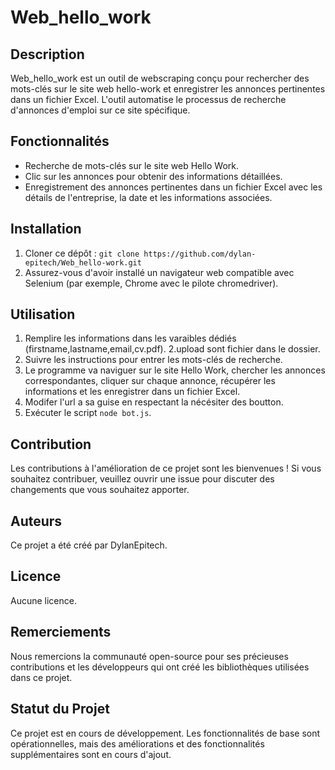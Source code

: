 # Web_hello_work

## Description

Web_hello_work est un outil de webscraping conçu pour rechercher des mots-clés sur le site web hello-work et enregistrer les annonces pertinentes dans un fichier Excel. L'outil automatise le processus de recherche d'annonces d'emploi sur ce site spécifique.

## Fonctionnalités

- Recherche de mots-clés sur le site web Hello Work.
- Clic sur les annonces pour obtenir des informations détaillées.
- Enregistrement des annonces pertinentes dans un fichier Excel avec les détails de l'entreprise, la date et les informations associées.

## Installation

1. Cloner ce dépôt : `git clone https://github.com/dylan-epitech/Web_hello-work.git`
2. Assurez-vous d'avoir installé un navigateur web compatible avec Selenium (par exemple, Chrome avec le pilote chromedriver).

## Utilisation

1. Remplire les informations dans les varaibles dédiés (firstname,lastname,email,cv.pdf).
   2.upload sont fichier dans le dossier.
2. Suivre les instructions pour entrer les mots-clés de recherche.
3. Le programme va naviguer sur le site Hello Work, chercher les annonces correspondantes, cliquer sur chaque annonce, récupérer les informations et les enregistrer dans un fichier Excel.
4. Modifer l'url a sa guise en respectant la nécésiter des boutton.
5. Exécuter le script `node bot.js`.

## Contribution

Les contributions à l'amélioration de ce projet sont les bienvenues ! Si vous souhaitez contribuer, veuillez ouvrir une issue pour discuter des changements que vous souhaitez apporter.

## Auteurs

Ce projet a été créé par DylanEpitech.

## Licence

Aucune licence.

## Remerciements

Nous remercions la communauté open-source pour ses précieuses contributions et les développeurs qui ont créé les bibliothèques utilisées dans ce projet.

## Statut du Projet

Ce projet est en cours de développement. Les fonctionnalités de base sont opérationnelles, mais des améliorations et des fonctionnalités supplémentaires sont en cours d'ajout.
